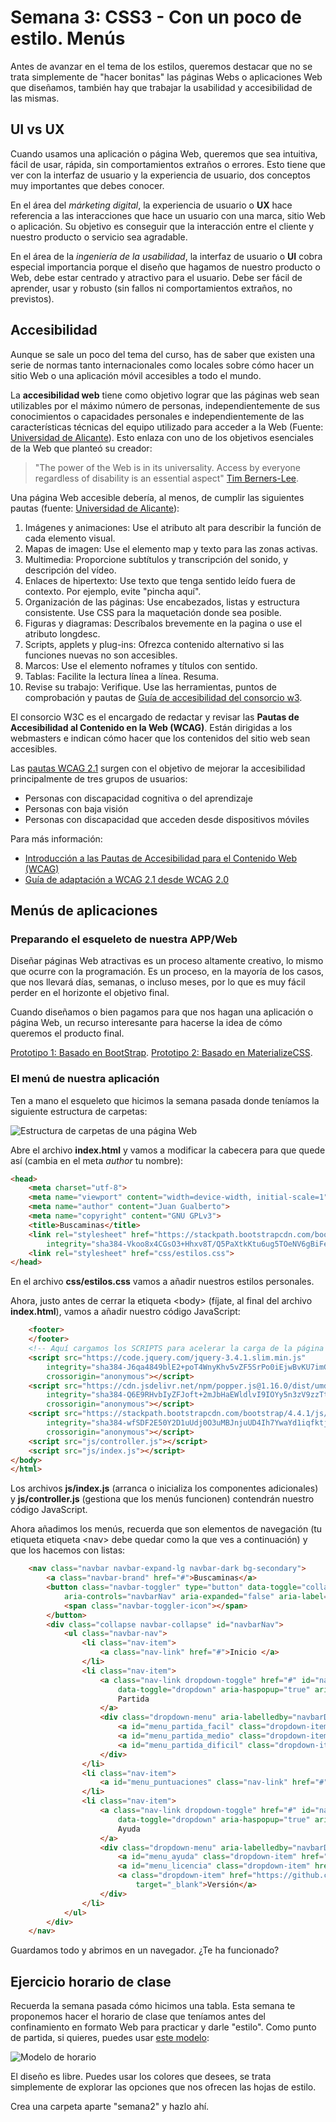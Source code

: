 # Semana 3: CSS3 - Con un poco de estilo. Menús

Antes de avanzar en el tema de los estilos, queremos destacar que no se trata simplemente de "hacer bonitas" las páginas Webs o aplicaciones Web que diseñamos, también hay que trabajar la usabilidad y accesibilidad de las mismas.

## UI vs UX

Cuando usamos una aplicación o página Web, queremos que sea intuitiva, fácil de usar, rápida, sin comportamientos extraños o errores. Esto tiene que ver con la interfaz de usuario y la experiencia de usuario, dos conceptos muy importantes que debes conocer.

En el área del *márketing digital*, la experiencia de usuario o **UX** hace referencia a las interacciones que hace un usuario con una marca, sitio Web o aplicación. Su objetivo es conseguir que la interacción entre el cliente y nuestro producto o servicio sea agradable.

En el área de la *ingeniería de la usabilidad*, la interfaz de usuario o **UI** cobra especial importancia porque el diseño que hagamos de nuestro producto o Web, debe estar centrado y atractivo para el usuario. Debe ser fácil de aprender, usar y robusto (sin fallos ni comportamientos extraños, no previstos).

## Accesibilidad

Aunque se sale un poco del tema del curso, has de saber que existen una serie de normas tanto internacionales como locales sobre cómo hacer un sitio Web o una aplicación móvil accesibles a todo el mundo.

La **accesibilidad web** tiene como objetivo lograr que las páginas web sean utilizables por el máximo número de personas, independientemente de sus conocimientos o capacidades personales e independientemente de las características técnicas del equipo utilizado para acceder a la Web (Fuente: [Universidad de Alicante](http://accesibilidadweb.dlsi.ua.es)). Esto enlaza con uno de los objetivos esenciales de la Web que planteó su creador:

> "The power of the Web is in its universality. Access by everyone regardless of disability is an essential aspect" [Tim Berners-Lee](https://www.w3.org/Press/IPO-announce).

Una página Web accesible debería, al menos, de cumplir las siguientes pautas (fuente: [Universidad de Alicante](http://accesibilidadweb.dlsi.ua.es/?menu=guiabreve)):

1. Imágenes y animaciones: Use el atributo alt para describir la función de cada elemento visual.
2. Mapas de imagen: Use el elemento map y texto para las zonas activas.
3. Multimedia: Proporcione subtítulos y transcripción del sonido, y descripción del vídeo.
4. Enlaces de hipertexto: Use texto que tenga sentido leído fuera de contexto. Por ejemplo, evite "pincha aquí".
5. Organización de las páginas: Use encabezados, listas y estructura consistente. Use CSS para la maquetación donde sea posible.
6. Figuras y diagramas: Descríbalos brevemente en la pagina o use el atributo longdesc.
7. Scripts, applets y plug-ins: Ofrezca contenido alternativo si las funciones nuevas no son accesibles.
8. Marcos: Use el elemento noframes y títulos con sentido.
9. Tablas: Facilite la lectura línea a línea. Resuma.
10. Revise su trabajo: Verifique. Use las herramientas, puntos de comprobación y pautas de [Guía de accesibilidad del consorcio w3](http://www.w3.org/TR/WCAG/).

El consorcio W3C es el encargado de redactar y revisar las **Pautas de Accesibilidad al Contenido en la Web (WCAG)**. Están dirigidas a los webmasters e indican cómo hacer que los contenidos del sitio web sean accesibles.

Las [pautas WCAG 2.1](https://www.w3.org/WAI/standards-guidelines/wcag/new-in-21/es) surgen con el objetivo de mejorar la accesibilidad principalmente de tres grupos de usuarios:

* Personas con discapacidad cognitiva o del aprendizaje
* Personas con baja visión
* Personas con discapacidad que acceden desde dispositivos móviles

Para más información:

* [Introducción a las Pautas de Accesibilidad para el Contenido Web (WCAG)](https://www.w3.org/WAI/standards-guidelines/wcag/es)
* [Guía de adaptación a WCAG 2.1 desde WCAG 2.0](https://administracionelectronica.gob.es/pae_Home/dam/jcr:9c154db6-188b-4f75-a971-f8dc0e76b559/Guia_de_Adaptacion_a_WCAG_2_1_v1_0.pdf)

## Menús de aplicaciones

### Preparando el esqueleto de nuestra APP/Web

Diseñar páginas Web atractivas es un proceso altamente creativo, lo mismo que ocurre con la programación. Es un proceso, en la mayoría de los casos, que nos llevará días, semanas, o incluso meses, por lo que es muy fácil perder en el horizonte el objetivo final.

Cuando diseñamos o bien pagamos para que nos hagan una aplicación o página Web, un recurso interesante para hacerse la idea de cómo queremos el producto final.

[Prototipo 1: Basado en BootStrap](docs/proto-bm-bootstrap/index.html).
[Prototipo 2: Basado en MaterializeCSS](docs/proto-bm-materialize/index.html).

### El menú de nuestra aplicación

Ten a mano el esqueleto que hicimos la semana pasada donde teníamos la siguiente estructura de carpetas:

![Estructura de carpetas de una página Web](docs/estructuraArchivos.png)

Abre el archivo **index.html** y vamos a modificar la cabecera para que quede así (cambia en el meta *author* tu nombre):

```html
<head>
    <meta charset="utf-8">
    <meta name="viewport" content="width=device-width, initial-scale=1">
    <meta name="author" content="Juan Gualberto">
    <meta name="copyright" content="GNU GPLv3">
    <title>Buscaminas</title>
    <link rel="stylesheet" href="https://stackpath.bootstrapcdn.com/bootstrap/4.4.1/css/bootstrap.min.css"
        integrity="sha384-Vkoo8x4CGsO3+Hhxv8T/Q5PaXtkKtu6ug5TOeNV6gBiFeWPGFN9MuhOf23Q9Ifjh" crossorigin="anonymous">
    <link rel="stylesheet" href="css/estilos.css">
</head>
```

En el archivo **css/estilos.css** vamos a añadir nuestros estilos personales.

Ahora, justo antes de cerrar la etiqueta \<body> (fíjate, al final del archivo **index.html**), vamos a añadir nuestro código JavaScript:

```html
    <footer>
    </footer>
    <!-- Aquí cargamos los SCRIPTS para acelerar la carga de la página -->
    <script src="https://code.jquery.com/jquery-3.4.1.slim.min.js"
        integrity="sha384-J6qa4849blE2+poT4WnyKhv5vZF5SrPo0iEjwBvKU7imGFAV0wwj1yYfoRSJoZ+n"
        crossorigin="anonymous"></script>
    <script src="https://cdn.jsdelivr.net/npm/popper.js@1.16.0/dist/umd/popper.min.js"
        integrity="sha384-Q6E9RHvbIyZFJoft+2mJbHaEWldlvI9IOYy5n3zV9zzTtmI3UksdQRVvoxMfooAo"
        crossorigin="anonymous"></script>
    <script src="https://stackpath.bootstrapcdn.com/bootstrap/4.4.1/js/bootstrap.min.js"
        integrity="sha384-wfSDF2E50Y2D1uUdj0O3uMBJnjuUD4Ih7YwaYd1iqfktj0Uod8GCExl3Og8ifwB6"
        crossorigin="anonymous"></script>
    <script src="js/controller.js"></script>
    <script src="js/index.js"></script>
</body>
</html>
```

Los archivos **js/index.js** (arranca o inicializa los componentes adicionales) y **js/controller.js** (gestiona que los menús funcionen) contendrán nuestro código JavaScript.

Ahora añadimos los menús, recuerda que son elementos de navegación (tu etiqueta etiqueta \<nav> debe quedar como la que ves a continuación) y que los hacemos con listas:

```html
    <nav class="navbar navbar-expand-lg navbar-dark bg-secondary">
        <a class="navbar-brand" href="#">Buscaminas</a>
        <button class="navbar-toggler" type="button" data-toggle="collapse" data-target="#navbarNav"
            aria-controls="navbarNav" aria-expanded="false" aria-label="Toggle navigation">
            <span class="navbar-toggler-icon"></span>
        </button>
        <div class="collapse navbar-collapse" id="navbarNav">
            <ul class="navbar-nav">
                <li class="nav-item">
                    <a class="nav-link" href="#">Inicio </a>
                </li>
                <li class="nav-item">
                    <a class="nav-link dropdown-toggle" href="#" id="navbarDropdownPartida" role="button"
                        data-toggle="dropdown" aria-haspopup="true" aria-expanded="false">
                        Partida
                    </a>
                    <div class="dropdown-menu" aria-labelledby="navbarDropdownPartida">
                        <a id="menu_partida_facil" class="dropdown-item" href="#">Fácil</a>
                        <a id="menu_partida_medio" class="dropdown-item" href="#">Normal</a>
                        <a id="menu_partida_dificil" class="dropdown-item" href="#">Pesadilla</a>
                    </div>
                </li>
                <li class="nav-item">
                    <a id="menu_puntuaciones" class="nav-link" href="#">Puntuaciones</a>
                </li>
                <li class="nav-item">
                    <a class="nav-link dropdown-toggle" href="#" id="navbarDropdownAyuda" role="button"
                        data-toggle="dropdown" aria-haspopup="true" aria-expanded="false">
                        Ayuda
                    </a>
                    <div class="dropdown-menu" aria-labelledby="navbarDropdownAyuda">
                        <a id="menu_ayuda" class="dropdown-item" href="#">Cómo jugar</a>
                        <a id="menu_licencia" class="dropdown-item" href="#">Licencia</a>
                        <a class="dropdown-item" href="https://github.com/juangualberto/tutorial-html5js"
                            target="_blank">Versión</a>
                    </div>
                </li>
            </ul>
        </div>
    </nav>
```

Guardamos todo y abrimos en un navegador. ¿Te ha funcionado?

## Ejercicio horario de clase

Recuerda la semana pasada cómo hicimos una tabla. Esta semana te proponemos hacer el horario de clase que teníamos antes del confinamiento en formato Web para practicar y darle "estilo". Como punto de partida, si quieres, puedes usar [este modelo](docs/horario.html):

![Modelo de horario](docs/horario.png)

El diseño es libre. Puedes usar los colores que desees, se trata simplemente de explorar las opciones que nos ofrecen las hojas de estilo.

Crea una carpeta aparte "semana2" y hazlo ahí.
